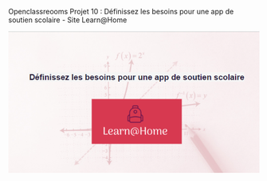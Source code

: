 Openclassreooms Projet 10 : Définissez les besoins pour une app de soutien scolaire - Site Learn@Home

![banner](./learnathomebanner.png)
